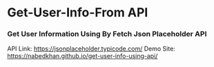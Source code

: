 # Get-User-Info-From API
### Get User Information Using By Fetch Json Placeholder API

API Link: https://jsonplaceholder.typicode.com/
Demo Site: https://nabedkhan.github.io/get-user-info-using-api/
